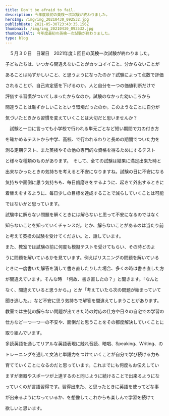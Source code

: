 ```yaml
---
title: Don't be afraid to fail.
description: 今年度最初の英検一次試験が終わりました。
heroImg: /img/img_20210430_092532.jpg
publishDate: 2021-05-30T23:43:35.156Z
thumbnail: /img/img_20210430_092532.jpg
thumbnailAlt: 今年度最初の英検一次試験が終わりました。
type: blog
---
```

　５月３０日　日曜日　2021年度１回目の英検一次試験が終わりました。

子どもたちは、いつから間違えないことがカッコイイこと、分からないことが

あることは恥ずかしいこと、と思うようになったのか？試験によって点数で評価

されることが、自己肯定感を下げるのか。人と自分を一つの価値判断だけで

評価する習慣がついてしまったからなのか。試験のなかった幼いころから

間違うことは恥ずかしいことという環境だったのか。このようなことに自分が

気づいたときから習慣を変えていくことは大切だと思いませんか？

　試験と一口に言っても小学校で行われる単元ごとなど短い期間で力の付き方

を確かめるテストから中学、高校、で行われるわりと長めの期間でついた力を

測る定期テスト、また英検やその他の専門的な資格を得るためにするテスト

と様々な種類のものがあります。　そして、全ての試験は結果に満足出来た時と

出来なかったときの気持ちを考えると不安になりますね。試験の日に不安になる

気持ちや面倒に思う気持ちも、毎日歯磨きをするように、起きて外出するときに

着替えをするように、毎日少しの目標を達成することで減らしていくことは可能

ではないかと思っています。　

試験中に解らない問題を解くときには解らないと思って不安になるのではなく

知らないことを知っていくチャンスだ。とか、解らないことがあるのは当たり前

と考えて英検の試験を受けてください。と、話しています。

また、教室では試験の前に何度も模擬テストを受けてもらい、その時どのよ

うに問題を解いているかを見ています。例えばリスニングの問題を解いている

ときに一度書いた解答を消して書き直したりした場合、多くの時は書き直した方

が間違えています。そんな時　「何故、書き直したの？」と聞きます。「なんと

なく、間違えていると思うから。」とか「考えていたら次の問題が始まっていて

聞き逃した。」など不安に思う気持ちで解答を間違えてしまうことがあります。

教室では生徒の解らない問題が出てきた時の対応の仕方や日々の自宅での学習の

仕方など一つ一つ一の不安や、面倒だと思うことをその都度解決していくことに

取り組んでいます。

多読英語を通してリアルな英語表現に触れ音読、暗唱、Speaking、Writing、の

トレーニングを通して文法と単語力をつけていくことが自分で学び続ける力も

育てていくことになるのだと思っています。これまでにも何度もお伝えしてい

ますが楽器やスポーツが上達するのと同じように続けることで出来るようにな

っていくのが言語習得です。習得出来た、と思ったときに英語を使ってどな事

が出来るようになっているか、を想像してこれからも楽しんで学習を続けて

欲しいと思います。